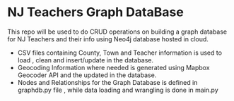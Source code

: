 # NJ Teachers Graph DataBase 
This repo will be used to do CRUD operations on building a graph database for NJ Teachers and their info using Neo4j database hosted in cloud. 
- CSV files containing County, Town and Teacher information is used to load , clean and insert/update in the database.
- Geocoding Information where needed is generated using Mapbox Geocoder API and the updated in the database.
- Nodes and Relationships for the Graph Database is defined in graphdb.py file , while data loading and wrangling is done in main.py
